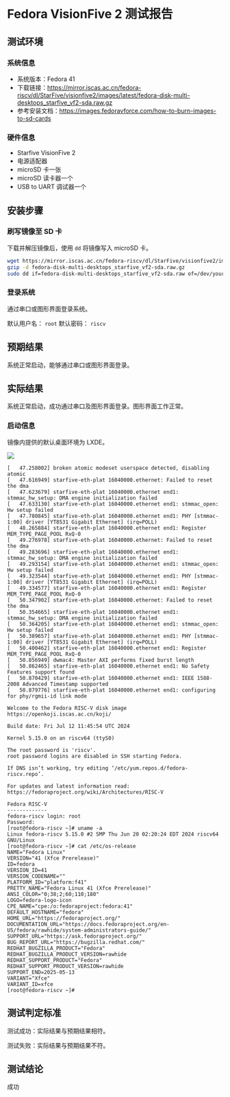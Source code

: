 # Fedora VisionFive 2 测试报告

## 测试环境

### 系统信息

- 系统版本：Fedora 41
- 下载链接：https://mirror.iscas.ac.cn/fedora-riscv/dl/StarFive/visionfive2/images/latest/fedora-disk-multi-desktops_starfive_vf2-sda.raw.gz
- 参考安装文档：https://images.fedoravforce.com/how-to-burn-images-to-sd-cards

### 硬件信息

- Starfive VisionFive 2
- 电源适配器
- microSD 卡一张
- microSD 读卡器一个
- USB to UART 调试器一个

## 安装步骤

### 刷写镜像至 SD 卡

下载并解压镜像后，使用 `dd` 将镜像写入 microSD 卡。

```bash
wget https://mirror.iscas.ac.cn/fedora-riscv/dl/StarFive/visionfive2/images/latest/fedora-disk-multi-desktops_starfive_vf2-sda.raw.gz
gzip -d fedora-disk-multi-desktops_starfive_vf2-sda.raw.gz
sudo dd if=fedora-disk-multi-desktops_starfive_vf2-sda.raw of=/dev/your-device bs=4M status=progress
```

### 登录系统

通过串口或图形界面登录系统。

默认用户名： `root`
默认密码： `riscv`

## 预期结果

系统正常启动，能够通过串口或图形界面登录。

## 实际结果

系统正常启动，成功通过串口及图形界面登录。图形界面工作正常。

### 启动信息

镜像内提供的默认桌面环境为 LXDE。

![](vf2_fedoravforce_lxde.webp)

```log
[   47.258002] broken atomic modeset userspace detected, disabling atomic
[   47.616949] starfive-eth-plat 16040000.ethernet: Failed to reset the dma
[   47.623679] starfive-eth-plat 16040000.ethernet end1: stmmac_hw_setup: DMA engine initialization failed
[   47.633130] starfive-eth-plat 16040000.ethernet end1: stmmac_open: Hw setup failed
[   47.780845] starfive-eth-plat 16040000.ethernet end1: PHY [stmmac-1:00] driver [YT8531 Gigabit Ethernet] (irq=POLL)
[   48.265884] starfive-eth-plat 16040000.ethernet end1: Register MEM_TYPE_PAGE_POOL RxQ-0
[   49.276978] starfive-eth-plat 16040000.ethernet: Failed to reset the dma
[   49.283696] starfive-eth-plat 16040000.ethernet end1: stmmac_hw_setup: DMA engine initialization failed
[   49.293154] starfive-eth-plat 16040000.ethernet end1: stmmac_open: Hw setup failed
[   49.323544] starfive-eth-plat 16040000.ethernet end1: PHY [stmmac-1:00] driver [YT8531 Gigabit Ethernet] (irq=POLL)
[   49.334577] starfive-eth-plat 16040000.ethernet end1: Register MEM_TYPE_PAGE_POOL RxQ-0
[   50.347902] starfive-eth-plat 16040000.ethernet: Failed to reset the dma
[   50.354665] starfive-eth-plat 16040000.ethernet end1: stmmac_hw_setup: DMA engine initialization failed
[   50.364205] starfive-eth-plat 16040000.ethernet end1: stmmac_open: Hw setup failed
[   50.389657] starfive-eth-plat 16040000.ethernet end1: PHY [stmmac-1:00] driver [YT8531 Gigabit Ethernet] (irq=POLL)
[   50.400462] starfive-eth-plat 16040000.ethernet end1: Register MEM_TYPE_PAGE_POOL RxQ-0
[   50.856949] dwmac4: Master AXI performs fixed burst length
[   50.862465] starfive-eth-plat 16040000.ethernet end1: No Safety Features support found
[   50.870429] starfive-eth-plat 16040000.ethernet end1: IEEE 1588-2008 Advanced Timestamp supported
[   50.879776] starfive-eth-plat 16040000.ethernet end1: configuring for phy/rgmii-id link mode

Welcome to the Fedora RISC-V disk image
https://openkoji.iscas.ac.cn/koji/

Build date: Fri Jul 12 11:45:54 UTC 2024

Kernel 5.15.0 on an riscv64 (ttyS0)

The root password is 'riscv'.
root password logins are disabled in SSH starting Fedora.

If DNS isn’t working, try editing ‘/etc/yum.repos.d/fedora-riscv.repo’.

For updates and latest information read:
https://fedoraproject.org/wiki/Architectures/RISC-V

Fedora RISC-V
-------------
fedora-riscv login: root
Password: 
[root@fedora-riscv ~]# uname -a
Linux fedora-riscv 5.15.0 #2 SMP Thu Jun 20 02:20:24 EDT 2024 riscv64 GNU/Linux
[root@fedora-riscv ~]# cat /etc/os-release 
NAME="Fedora Linux"
VERSION="41 (Xfce Prerelease)"
ID=fedora
VERSION_ID=41
VERSION_CODENAME=""
PLATFORM_ID="platform:f41"
PRETTY_NAME="Fedora Linux 41 (Xfce Prerelease)"
ANSI_COLOR="0;38;2;60;110;180"
LOGO=fedora-logo-icon
CPE_NAME="cpe:/o:fedoraproject:fedora:41"
DEFAULT_HOSTNAME="fedora"
HOME_URL="https://fedoraproject.org/"
DOCUMENTATION_URL="https://docs.fedoraproject.org/en-US/fedora/rawhide/system-administrators-guide/"
SUPPORT_URL="https://ask.fedoraproject.org/"
BUG_REPORT_URL="https://bugzilla.redhat.com/"
REDHAT_BUGZILLA_PRODUCT="Fedora"
REDHAT_BUGZILLA_PRODUCT_VERSION=rawhide
REDHAT_SUPPORT_PRODUCT="Fedora"
REDHAT_SUPPORT_PRODUCT_VERSION=rawhide
SUPPORT_END=2025-05-13
VARIANT="Xfce"
VARIANT_ID=xfce
[root@fedora-riscv ~]# 
```

## 测试判定标准

测试成功：实际结果与预期结果相符。

测试失败：实际结果与预期结果不符。

## 测试结论

成功
